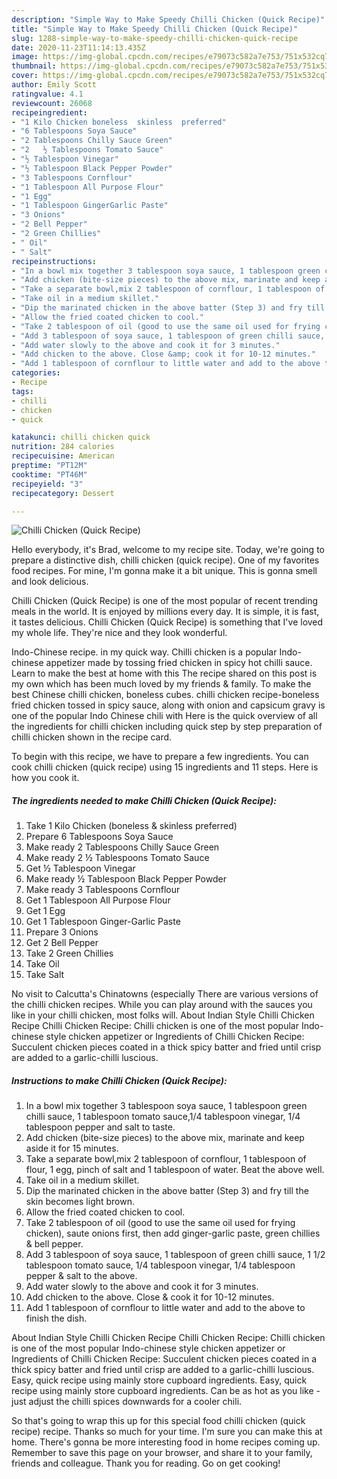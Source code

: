 ```yaml
---
description: "Simple Way to Make Speedy Chilli Chicken (Quick Recipe)"
title: "Simple Way to Make Speedy Chilli Chicken (Quick Recipe)"
slug: 1288-simple-way-to-make-speedy-chilli-chicken-quick-recipe
date: 2020-11-23T11:14:13.435Z
image: https://img-global.cpcdn.com/recipes/e79073c582a7e753/751x532cq70/chilli-chicken-quick-recipe-recipe-main-photo.jpg
thumbnail: https://img-global.cpcdn.com/recipes/e79073c582a7e753/751x532cq70/chilli-chicken-quick-recipe-recipe-main-photo.jpg
cover: https://img-global.cpcdn.com/recipes/e79073c582a7e753/751x532cq70/chilli-chicken-quick-recipe-recipe-main-photo.jpg
author: Emily Scott
ratingvalue: 4.1
reviewcount: 26068
recipeingredient:
- "1 Kilo Chicken boneless  skinless  preferred"
- "6 Tablespoons Soya Sauce"
- "2 Tablespoons Chilly Sauce Green"
- "2   ½ Tablespoons Tomato Sauce"
- "½ Tablespoon Vinegar"
- "½ Tablespoon Black Pepper Powder"
- "3 Tablespoons Cornflour"
- "1 Tablespoon All Purpose Flour"
- "1 Egg"
- "1 Tablespoon GingerGarlic Paste"
- "3 Onions"
- "2 Bell Pepper"
- "2 Green Chillies"
- " Oil"
- " Salt"
recipeinstructions:
- "In a bowl mix together 3 tablespoon soya sauce, 1 tablespoon green chilli sauce, 1 tablespoon tomato sauce,1/4 tablespoon vinegar, 1/4 tablespoon pepper and salt to taste."
- "Add chicken (bite-size pieces) to the above mix, marinate and keep aside it for 15 minutes."
- "Take a separate bowl,mix 2 tablespoon of cornflour, 1 tablespoon of flour, 1 egg, pinch of salt and 1 tablespoon of water. Beat the above well."
- "Take oil in a medium skillet."
- "Dip the marinated chicken in the above batter (Step 3) and fry till the skin becomes light brown."
- "Allow the fried coated chicken to cool."
- "Take 2 tablespoon of oil (good to use the same oil used for frying chicken), saute onions first, then add ginger-garlic paste, green chillies &amp; bell pepper."
- "Add 3 tablespoon of soya sauce, 1 tablespoon of green chilli sauce, 1 1/2 tablespoon tomato sauce, 1/4 tablespoon vinegar, 1/4 tablespoon pepper &amp; salt to the above."
- "Add water slowly to the above and cook it for 3 minutes."
- "Add chicken to the above. Close &amp; cook it for 10-12 minutes."
- "Add 1 tablespoon of cornflour to little water and add to the above to finish the dish."
categories:
- Recipe
tags:
- chilli
- chicken
- quick

katakunci: chilli chicken quick 
nutrition: 284 calories
recipecuisine: American
preptime: "PT12M"
cooktime: "PT46M"
recipeyield: "3"
recipecategory: Dessert

---
```



![Chilli Chicken (Quick Recipe)](https://img-global.cpcdn.com/recipes/e79073c582a7e753/751x532cq70/chilli-chicken-quick-recipe-recipe-main-photo.jpg)

Hello everybody, it's Brad, welcome to my recipe site. Today, we're going to prepare a distinctive dish, chilli chicken (quick recipe). One of my favorites food recipes. For mine, I'm gonna make it a bit unique. This is gonna smell and look delicious.

Chilli Chicken (Quick Recipe) is one of the most popular of recent trending meals in the world. It is enjoyed by millions every day. It is simple, it is fast, it tastes delicious. Chilli Chicken (Quick Recipe) is something that I've loved my whole life. They're nice and they look wonderful.

Indo-Chinese recipe. in my quick way. Chilli chicken is a popular Indo-chinese appetizer made by tossing fried chicken in spicy hot chilli sauce. Learn to make the best at home with this The recipe shared on this post is my own which has been much loved by my friends &amp; family. To make the best Chinese chilli chicken, boneless cubes. chilli chicken recipe-boneless fried chicken tossed in spicy sauce, along with onion and capsicum gravy is one of the popular Indo Chinese chili with Here is the quick overview of all the ingredients for chilli chicken including quick step by step preparation of chilli chicken shown in the recipe card.


To begin with this recipe, we have to prepare a few ingredients. You can cook chilli chicken (quick recipe) using 15 ingredients and 11 steps. Here is how you cook it.

<!--inarticleads1-->

##### The ingredients needed to make Chilli Chicken (Quick Recipe):

1. Take 1 Kilo Chicken (boneless &amp; skinless  preferred)
1. Prepare 6 Tablespoons Soya Sauce
1. Make ready 2 Tablespoons Chilly Sauce Green
1. Make ready 2   ½ Tablespoons Tomato Sauce
1. Get ½ Tablespoon Vinegar
1. Make ready ½ Tablespoon Black Pepper Powder
1. Make ready 3 Tablespoons Cornflour
1. Get 1 Tablespoon All Purpose Flour
1. Get 1 Egg
1. Get 1 Tablespoon Ginger-Garlic Paste
1. Prepare 3 Onions
1. Get 2 Bell Pepper
1. Take 2 Green Chillies
1. Take  Oil
1. Take  Salt


No visit to Calcutta&#39;s Chinatowns (especially There are various versions of the chilli chicken recipes. While you can play around with the sauces you like in your chilli chicken, most folks will. About Indian Style Chilli Chicken Recipe Chilli Chicken Recipe: Chilli chicken is one of the most popular Indo-chinese style chicken appetizer or Ingredients of Chilli Chicken Recipe: Succulent chicken pieces coated in a thick spicy batter and fried until crisp are added to a garlic-chilli luscious. 

<!--inarticleads2-->

##### Instructions to make Chilli Chicken (Quick Recipe):

1. In a bowl mix together 3 tablespoon soya sauce, 1 tablespoon green chilli sauce, 1 tablespoon tomato sauce,1/4 tablespoon vinegar, 1/4 tablespoon pepper and salt to taste.
1. Add chicken (bite-size pieces) to the above mix, marinate and keep aside it for 15 minutes.
1. Take a separate bowl,mix 2 tablespoon of cornflour, 1 tablespoon of flour, 1 egg, pinch of salt and 1 tablespoon of water. Beat the above well.
1. Take oil in a medium skillet.
1. Dip the marinated chicken in the above batter (Step 3) and fry till the skin becomes light brown.
1. Allow the fried coated chicken to cool.
1. Take 2 tablespoon of oil (good to use the same oil used for frying chicken), saute onions first, then add ginger-garlic paste, green chillies &amp; bell pepper.
1. Add 3 tablespoon of soya sauce, 1 tablespoon of green chilli sauce, 1 1/2 tablespoon tomato sauce, 1/4 tablespoon vinegar, 1/4 tablespoon pepper &amp; salt to the above.
1. Add water slowly to the above and cook it for 3 minutes.
1. Add chicken to the above. Close &amp; cook it for 10-12 minutes.
1. Add 1 tablespoon of cornflour to little water and add to the above to finish the dish.


About Indian Style Chilli Chicken Recipe Chilli Chicken Recipe: Chilli chicken is one of the most popular Indo-chinese style chicken appetizer or Ingredients of Chilli Chicken Recipe: Succulent chicken pieces coated in a thick spicy batter and fried until crisp are added to a garlic-chilli luscious. Easy, quick recipe using mainly store cupboard ingredients. Easy, quick recipe using mainly store cupboard ingredients. Can be as hot as you like - just adjust the chilli spices downwards for a cooler chili. 

So that's going to wrap this up for this special food chilli chicken (quick recipe) recipe. Thanks so much for your time. I'm sure you can make this at home. There's gonna be more interesting food in home recipes coming up. Remember to save this page on your browser, and share it to your family, friends and colleague. Thank you for reading. Go on get cooking!
